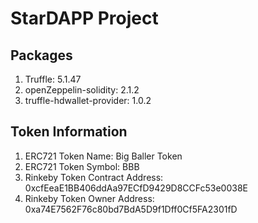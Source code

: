 # StarDAPP Project

## Packages

1. Truffle: 5.1.47
2. openZeppelin-solidity: 2.1.2
3. truffle-hdwallet-provider: 1.0.2

## Token Information

1. ERC721 Token Name: Big Baller Token
2. ERC721 Token Symbol: BBB
3. Rinkeby Token Contract Address: 0xcfEeaE1BB406ddAa97ECfD9429D8CCFc53e0038E
4. Rinkeby Token Owner Address: 0xa74E7562F76c80bd7BdA5D9f1Dff0Cf5FA2301fD
